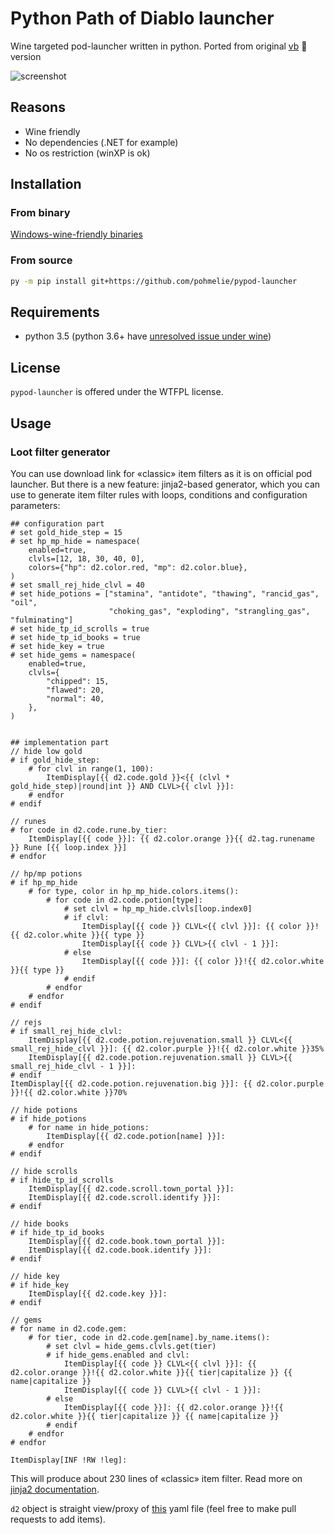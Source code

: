 # Python Path of Diablo launcher
Wine targeted pod-launcher written in python. Ported from original
[vb](https://github.com/GreenDude120/PoD-Launcher) 🤢
version

![screenshot](https://raw.githubusercontent.com/pohmelie/pypod-launcher/master/screenshot.png)

## Reasons
* Wine friendly
* No dependencies (.NET for example)
* No os restriction (winXP is ok)

## Installation
### From binary
[Windows-wine-friendly binaries](https://github.com/pohmelie/pypod-launcher/releases)
### From source
``` bash
py -m pip install git+https://github.com/pohmelie/pypod-launcher
```

## Requirements
* python 3.5 (python 3.6+ have [unresolved issue under wine](http://wine.1045685.n8.nabble.com/Bug-44999-New-Python-3-6-5-crashes-due-to-unimplemented-function-api-ms-win-core-path-l1-1-0-dll-Pat-td5959543.html))

## License
`pypod-launcher` is offered under the WTFPL license.

## Usage

### Loot filter generator
You can use download link for «classic» item filters as it is on official pod launcher. But there is a new feature: jinja2-based generator, which you can use to generate item filter rules with loops, conditions and configuration parameters:
```
## configuration part
# set gold_hide_step = 15
# set hp_mp_hide = namespace(
    enabled=true,
    clvls=[12, 18, 30, 40, 0],
    colors={"hp": d2.color.red, "mp": d2.color.blue},
)
# set small_rej_hide_clvl = 40
# set hide_potions = ["stamina", "antidote", "thawing", "rancid_gas", "oil",
                      "choking_gas", "exploding", "strangling_gas", "fulminating"]
# set hide_tp_id_scrolls = true
# set hide_tp_id_books = true
# set hide_key = true
# set hide_gems = namespace(
    enabled=true,
    clvls={
        "chipped": 15,
        "flawed": 20,
        "normal": 40,
    },
)


## implementation part
// hide low gold
# if gold_hide_step:
    # for clvl in range(1, 100):
        ItemDisplay[{{ d2.code.gold }}<{{ (clvl * gold_hide_step)|round|int }} AND CLVL>{{ clvl }}]:
    # endfor
# endif

// runes
# for code in d2.code.rune.by_tier:
    ItemDisplay[{{ code }}]: {{ d2.color.orange }}{{ d2.tag.runename }} Rune [{{ loop.index }}]
# endfor

// hp/mp potions
# if hp_mp_hide
    # for type, color in hp_mp_hide.colors.items():
        # for code in d2.code.potion[type]:
            # set clvl = hp_mp_hide.clvls[loop.index0]
            # if clvl:
                ItemDisplay[{{ code }} CLVL<{{ clvl }}]: {{ color }}!{{ d2.color.white }}{{ type }}
                ItemDisplay[{{ code }} CLVL>{{ clvl - 1 }}]:
            # else
                ItemDisplay[{{ code }}]: {{ color }}!{{ d2.color.white }}{{ type }}
            # endif
        # endfor
    # endfor
# endif

// rejs
# if small_rej_hide_clvl:
    ItemDisplay[{{ d2.code.potion.rejuvenation.small }} CLVL<{{ small_rej_hide_clvl }}]: {{ d2.color.purple }}!{{ d2.color.white }}35%
    ItemDisplay[{{ d2.code.potion.rejuvenation.small }} CLVL>{{ small_rej_hide_clvl - 1 }}]:
# endif
ItemDisplay[{{ d2.code.potion.rejuvenation.big }}]: {{ d2.color.purple }}!{{ d2.color.white }}70%

// hide potions
# if hide_potions
    # for name in hide_potions:
        ItemDisplay[{{ d2.code.potion[name] }}]:
    # endfor
# endif

// hide scrolls
# if hide_tp_id_scrolls
    ItemDisplay[{{ d2.code.scroll.town_portal }}]:
    ItemDisplay[{{ d2.code.scroll.identify }}]:
# endif

// hide books
# if hide_tp_id_books
    ItemDisplay[{{ d2.code.book.town_portal }}]:
    ItemDisplay[{{ d2.code.book.identify }}]:
# endif

// hide key
# if hide_key
    ItemDisplay[{{ d2.code.key }}]:
# endif

// gems
# for name in d2.code.gem:
    # for tier, code in d2.code.gem[name].by_name.items():
        # set clvl = hide_gems.clvls.get(tier)
        # if hide_gems.enabled and clvl:
            ItemDisplay[{{ code }} CLVL<{{ clvl }}]: {{ d2.color.orange }}!{{ d2.color.white }}{{ tier|capitalize }} {{ name|capitalize }}
            ItemDisplay[{{ code }} CLVL>{{ clvl - 1 }}]:
        # else
            ItemDisplay[{{ code }}]: {{ d2.color.orange }}!{{ d2.color.white }}{{ tier|capitalize }} {{ name|capitalize }}
        # endif
    # endfor
# endfor

ItemDisplay[INF !RW !leg]:
```

This will produce about 230 lines of «classic» item filter. Read more on [jinja2 documentation](http://jinja.pocoo.org/docs/2.10/templates/).

`d2` object is straight view/proxy of [this](https://github.com/pohmelie/pypod-launcher/blob/master/pypod_launcher/d2.yaml) yaml file (feel free to make pull requests to add items).
